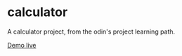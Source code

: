 # calculator

A calculator project, from the odin's project learning path.

[Demo live](https://jwatelet.github.io/calculator/)